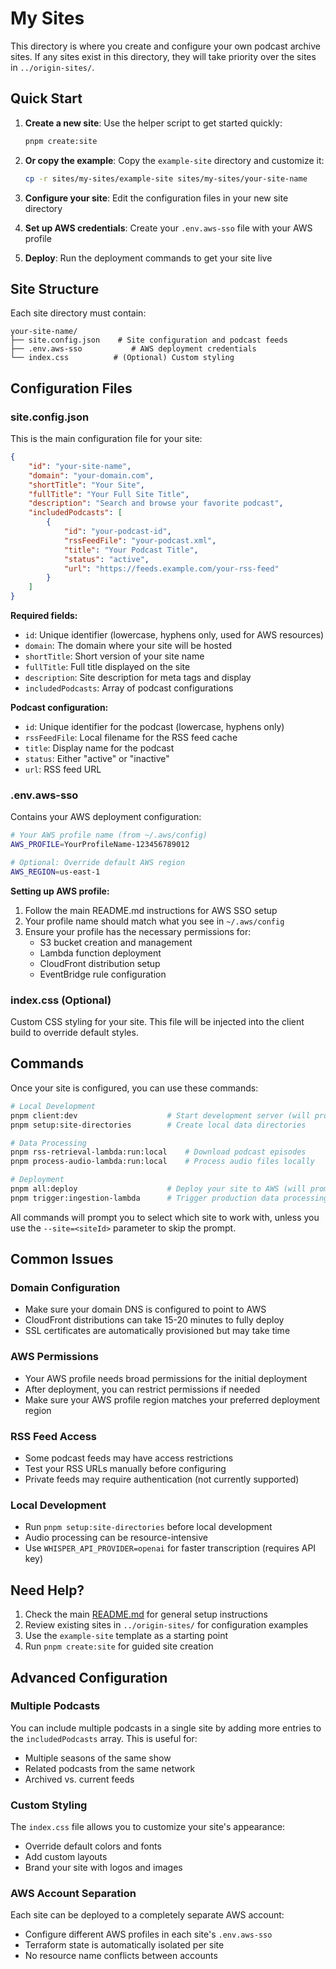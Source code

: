 # My Sites

This directory is where you create and configure your own podcast archive sites. If any sites exist in this directory, they will take priority over the sites in `../origin-sites/`.

## Quick Start

1. **Create a new site**: Use the helper script to get started quickly:
   ```bash
   pnpm create:site
   ```

2. **Or copy the example**: Copy the `example-site` directory and customize it:
   ```bash
   cp -r sites/my-sites/example-site sites/my-sites/your-site-name
   ```

3. **Configure your site**: Edit the configuration files in your new site directory

4. **Set up AWS credentials**: Create your `.env.aws-sso` file with your AWS profile

5. **Deploy**: Run the deployment commands to get your site live

## Site Structure

Each site directory must contain:

```
your-site-name/
├── site.config.json    # Site configuration and podcast feeds
├── .env.aws-sso           # AWS deployment credentials
└── index.css          # (Optional) Custom styling
```

## Configuration Files

### site.config.json

This is the main configuration file for your site:

```json
{
    "id": "your-site-name",
    "domain": "your-domain.com",
    "shortTitle": "Your Site",
    "fullTitle": "Your Full Site Title",
    "description": "Search and browse your favorite podcast",
    "includedPodcasts": [
        {
            "id": "your-podcast-id",
            "rssFeedFile": "your-podcast.xml",
            "title": "Your Podcast Title",
            "status": "active",
            "url": "https://feeds.example.com/your-rss-feed"
        }
    ]
}
```

**Required fields:**
- `id`: Unique identifier (lowercase, hyphens only, used for AWS resources)
- `domain`: The domain where your site will be hosted
- `shortTitle`: Short version of your site name
- `fullTitle`: Full title displayed on the site
- `description`: Site description for meta tags and display
- `includedPodcasts`: Array of podcast configurations

**Podcast configuration:**
- `id`: Unique identifier for the podcast (lowercase, hyphens only)
- `rssFeedFile`: Local filename for the RSS feed cache
- `title`: Display name for the podcast
- `status`: Either "active" or "inactive"
- `url`: RSS feed URL

### .env.aws-sso

Contains your AWS deployment configuration:

```bash
# Your AWS profile name (from ~/.aws/config)
AWS_PROFILE=YourProfileName-123456789012

# Optional: Override default AWS region
AWS_REGION=us-east-1
```

**Setting up AWS profile:**
1. Follow the main README.md instructions for AWS SSO setup
2. Your profile name should match what you see in `~/.aws/config`
3. Ensure your profile has the necessary permissions for:
   - S3 bucket creation and management
   - Lambda function deployment
   - CloudFront distribution setup
   - EventBridge rule configuration

### index.css (Optional)

Custom CSS styling for your site. This file will be injected into the client build to override default styles.

## Commands

Once your site is configured, you can use these commands:

```bash
# Local Development
pnpm client:dev                    # Start development server (will prompt for site)
pnpm setup:site-directories        # Create local data directories

# Data Processing
pnpm rss-retrieval-lambda:run:local    # Download podcast episodes
pnpm process-audio-lambda:run:local    # Process audio files locally

# Deployment
pnpm all:deploy                    # Deploy your site to AWS (will prompt for site)
pnpm trigger:ingestion-lambda      # Trigger production data processing
```

All commands will prompt you to select which site to work with, unless you use the `--site=<siteId>` parameter to skip the prompt.

## Common Issues

### Domain Configuration
- Make sure your domain DNS is configured to point to AWS
- CloudFront distributions can take 15-20 minutes to fully deploy
- SSL certificates are automatically provisioned but may take time

### AWS Permissions
- Your AWS profile needs broad permissions for the initial deployment
- After deployment, you can restrict permissions if needed
- Make sure your AWS profile region matches your preferred deployment region

### RSS Feed Access
- Some podcast feeds may have access restrictions
- Test your RSS URLs manually before configuring
- Private feeds may require authentication (not currently supported)

### Local Development
- Run `pnpm setup:site-directories` before local development
- Audio processing can be resource-intensive
- Use `WHISPER_API_PROVIDER=openai` for faster transcription (requires API key)

## Need Help?

1. Check the main [README.md](../../README.md) for general setup instructions
2. Review existing sites in `../origin-sites/` for configuration examples
3. Use the `example-site` template as a starting point
4. Run `pnpm create:site` for guided site creation

## Advanced Configuration

### Multiple Podcasts
You can include multiple podcasts in a single site by adding more entries to the `includedPodcasts` array. This is useful for:
- Multiple seasons of the same show
- Related podcasts from the same network
- Archived vs. current feeds

### Custom Styling
The `index.css` file allows you to customize your site's appearance:
- Override default colors and fonts
- Add custom layouts
- Brand your site with logos and images

### AWS Account Separation
Each site can be deployed to a completely separate AWS account:
- Configure different AWS profiles in each site's `.env.aws-sso`
- Terraform state is automatically isolated per site
- No resource name conflicts between accounts